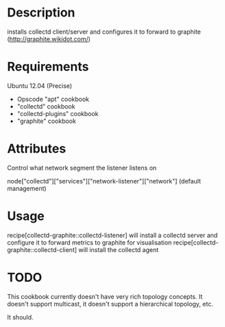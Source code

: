 Description
===========

installs collectd client/server and configures it to forward to graphite (http://graphite.wikidot.com/)

Requirements
============

Ubuntu 12.04 (Precise)

 * Opscode "apt" cookbook
 * "collectd" cookbook
 * "collectd-plugins" cookbook
 * "graphite" cookbook

Attributes
==========

Control what network segment the listener listens on

node["collectd"]["services"]["network-listener"]["network"] (default management)

Usage
=====

recipe[collectd-graphite::collectd-listener] will install a collectd server
and configure it to forward metrics to graphite for visualisation
recipe[collectd-graphite::collectd-client] will install the collectd agent

TODO
====

This cookbook currently doesn't have very rich topology concepts.  It doesn't
support multicast, it doesn't support a hierarchical topology, etc.

It should.
